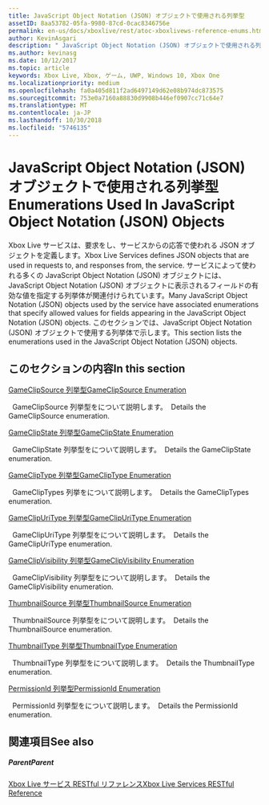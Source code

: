 ```yaml
---
title: JavaScript Object Notation (JSON) オブジェクトで使用される列挙型
assetID: 8aa53782-05fa-9980-87cd-0cac8346756e
permalink: en-us/docs/xboxlive/rest/atoc-xboxlivews-reference-enums.html
author: KevinAsgari
description: " JavaScript Object Notation (JSON) オブジェクトで使用される列挙型"
ms.author: kevinasg
ms.date: 10/12/2017
ms.topic: article
keywords: Xbox Live, Xbox, ゲーム, UWP, Windows 10, Xbox One
ms.localizationpriority: medium
ms.openlocfilehash: fa0a405d811f2ad6497149d62e08b974dc873575
ms.sourcegitcommit: 753e0a7160a88830d9908b446ef0907cc71c64e7
ms.translationtype: MT
ms.contentlocale: ja-JP
ms.lasthandoff: 10/30/2018
ms.locfileid: "5746135"
---
```

# <a name="enumerations-used-in-javascript-object-notation-json-objects"></a><span data-ttu-id="72c34-104">JavaScript Object Notation (JSON) オブジェクトで使用される列挙型</span><span class="sxs-lookup"><span data-stu-id="72c34-104">Enumerations Used In JavaScript Object Notation (JSON) Objects</span></span>
 
<span data-ttu-id="72c34-105">Xbox Live サービスは、要求をし、サービスからの応答で使われる JSON オブジェクトを定義します。</span><span class="sxs-lookup"><span data-stu-id="72c34-105">Xbox Live Services defines JSON objects that are used in requests to, and responses from, the service.</span></span> <span data-ttu-id="72c34-106">サービスによって使われる多くの JavaScript Object Notation (JSON) オブジェクトには、JavaScript Object Notation (JSON) オブジェクトに表示されるフィールドの有効な値を指定する列挙体が関連付けられています。</span><span class="sxs-lookup"><span data-stu-id="72c34-106">Many JavaScript Object Notation (JSON) objects used by the service have associated enumerations that specify allowed values for fields appearing in the JavaScript Object Notation (JSON) objects.</span></span> <span data-ttu-id="72c34-107">このセクションでは、JavaScript Object Notation (JSON) オブジェクトで使用する列挙体で示します。</span><span class="sxs-lookup"><span data-stu-id="72c34-107">This section lists the enumerations used in the JavaScript Object Notation (JSON) objects.</span></span> 
 
<a id="ID4EJB"></a>

 
## <a name="in-this-section"></a><span data-ttu-id="72c34-108">このセクションの内容</span><span class="sxs-lookup"><span data-stu-id="72c34-108">In this section</span></span>

[<span data-ttu-id="72c34-109">GameClipSource 列挙型</span><span class="sxs-lookup"><span data-stu-id="72c34-109">GameClipSource Enumeration</span></span>](gvr-enum-gameclipsource.md)

<span data-ttu-id="72c34-110">&nbsp;&nbsp;GameClipSource 列挙型をについて説明します。</span><span class="sxs-lookup"><span data-stu-id="72c34-110">&nbsp;&nbsp;Details the GameClipSource enumeration.</span></span> 

[<span data-ttu-id="72c34-111">GameClipState 列挙型</span><span class="sxs-lookup"><span data-stu-id="72c34-111">GameClipState Enumeration</span></span>](gvr-enum-gameclipstate.md)

<span data-ttu-id="72c34-112">&nbsp;&nbsp;GameClipState 列挙型をについて説明します。</span><span class="sxs-lookup"><span data-stu-id="72c34-112">&nbsp;&nbsp;Details the GameClipState enumeration.</span></span> 

[<span data-ttu-id="72c34-113">GameClipType 列挙型</span><span class="sxs-lookup"><span data-stu-id="72c34-113">GameClipType Enumeration</span></span>](gvr-enum-gamecliptypes.md)

<span data-ttu-id="72c34-114">&nbsp;&nbsp;GameClipTypes 列挙をについて説明します。</span><span class="sxs-lookup"><span data-stu-id="72c34-114">&nbsp;&nbsp;Details the GameClipTypes enumeration.</span></span> 

[<span data-ttu-id="72c34-115">GameClipUriType 列挙型</span><span class="sxs-lookup"><span data-stu-id="72c34-115">GameClipUriType Enumeration</span></span>](gvr-enum-gameclipuritype.md)

<span data-ttu-id="72c34-116">&nbsp;&nbsp;GameClipUriType 列挙型をについて説明します。</span><span class="sxs-lookup"><span data-stu-id="72c34-116">&nbsp;&nbsp;Details the GameClipUriType enumeration.</span></span> 

[<span data-ttu-id="72c34-117">GameClipVisibility 列挙型</span><span class="sxs-lookup"><span data-stu-id="72c34-117">GameClipVisibility Enumeration</span></span>](gvr-enum-gameclipvisibility.md)

<span data-ttu-id="72c34-118">&nbsp;&nbsp;GameClipVisibility 列挙型をについて説明します。</span><span class="sxs-lookup"><span data-stu-id="72c34-118">&nbsp;&nbsp;Details the GameClipVisibility enumeration.</span></span> 

[<span data-ttu-id="72c34-119">ThumbnailSource 列挙型</span><span class="sxs-lookup"><span data-stu-id="72c34-119">ThumbnailSource Enumeration</span></span>](gvr-enum-thumbnailsource.md)

<span data-ttu-id="72c34-120">&nbsp;&nbsp;ThumbnailSource 列挙型をについて説明します。</span><span class="sxs-lookup"><span data-stu-id="72c34-120">&nbsp;&nbsp;Details the ThumbnailSource enumeration.</span></span> 

[<span data-ttu-id="72c34-121">ThumbnailType 列挙型</span><span class="sxs-lookup"><span data-stu-id="72c34-121">ThumbnailType Enumeration</span></span>](gvr-enum-thumbnailtype.md)

<span data-ttu-id="72c34-122">&nbsp;&nbsp;ThumbnailType 列挙型をについて説明します。</span><span class="sxs-lookup"><span data-stu-id="72c34-122">&nbsp;&nbsp;Details the ThumbnailType enumeration.</span></span> 

[<span data-ttu-id="72c34-123">PermissionId 列挙型</span><span class="sxs-lookup"><span data-stu-id="72c34-123">PermissionId Enumeration</span></span>](privacy-enum-permissionid.md)

<span data-ttu-id="72c34-124">&nbsp;&nbsp;PermissionId 列挙型をについて説明します。</span><span class="sxs-lookup"><span data-stu-id="72c34-124">&nbsp;&nbsp;Details the PermissionId enumeration.</span></span> 
 
<a id="ID4EGC"></a>

 
## <a name="see-also"></a><span data-ttu-id="72c34-125">関連項目</span><span class="sxs-lookup"><span data-stu-id="72c34-125">See also</span></span>
 
<a id="ID4EIC"></a>

 
##### <a name="parent"></a><span data-ttu-id="72c34-126">Parent</span><span class="sxs-lookup"><span data-stu-id="72c34-126">Parent</span></span> 

[<span data-ttu-id="72c34-127">Xbox Live サービス RESTful リファレンス</span><span class="sxs-lookup"><span data-stu-id="72c34-127">Xbox Live Services RESTful Reference</span></span>](../atoc-xboxlivews-reference.md)

   